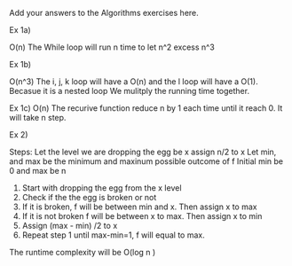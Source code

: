 Add your answers to the Algorithms exercises here.

Ex 1a)

O(n)
The While loop will run n time to let n^2 excess n^3

Ex 1b)

O(n^3)
The i, j, k loop will have a O(n) and the l loop will have a O(1). Becasue it is a nested loop
We mulitply the running time together.

Ex 1c)
O(n)
The recurive function reduce n by 1 each time until it reach 0. It will take n step.

Ex 2)

Steps:
Let the level we are dropping the egg be x 
assign n/2 to x
Let min, and max be the minimum and maxinum possible outcome of f
Initial min be 0 and max be n
1. Start with dropping the egg from the x level
2. Check if the the egg is broken or not
3. If it is broken, f will be between min and x. Then
    assign x to max
4. If it is not broken f will be between x to max. Then assign x to min
5. Assign (max - min) /2 to x
6. Repeat step 1 until max-min=1, f will equal to max.


The runtime complexity will be O(log n )
